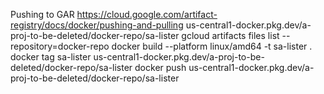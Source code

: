Pushing to GAR
https://cloud.google.com/artifact-registry/docs/docker/pushing-and-pulling
us-central1-docker.pkg.dev/a-proj-to-be-deleted/docker-repo/sa-lister
gcloud artifacts files list --repository=docker-repo
docker build --platform linux/amd64 -t sa-lister .
docker tag sa-lister us-central1-docker.pkg.dev/a-proj-to-be-deleted/docker-repo/sa-lister
docker push us-central1-docker.pkg.dev/a-proj-to-be-deleted/docker-repo/sa-lister

